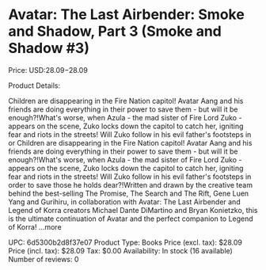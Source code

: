 # Avatar: The Last Airbender: Smoke and Shadow, Part 3 (Smoke and Shadow #3)

Price: USD:$28.09-$28.09

Product Details:

Children are disappearing in the Fire Nation capitol! Avatar Aang and his friends are doing everything in their power to save them - but will it be enough?!What's worse, when Azula - the mad sister of Fire Lord Zuko - appears on the scene, Zuko locks down the capitol to catch her, igniting fear and riots in the streets! Will Zuko follow in his evil father's footsteps in or Children are disappearing in the Fire Nation capitol! Avatar Aang and his friends are doing everything in their power to save them - but will it be enough?!What's worse, when Azula - the mad sister of Fire Lord Zuko - appears on the scene, Zuko locks down the capitol to catch her, igniting fear and riots in the streets! Will Zuko follow in his evil father's footsteps in order to save those he holds dear?!Written and drawn by the creative team behind the best-selling The Promise, The Search and The Rift, Gene Luen Yang and Gurihiru, in collaboration with Avatar: The Last Airbender and Legend of Korra creators Michael Dante DiMartino and Bryan Konietzko, this is the ultimate continuation of Avatar and the perfect companion to Legend of Korra! ...more

UPC: 6d5300b2d8f37e07
Product Type: Books
Price (excl. tax): $28.09
Price (incl. tax): $28.09
Tax: $0.00
Availability: In stock (16 available)
Number of reviews: 0